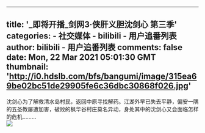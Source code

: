 
---
title: '_即将开播_剑网3·侠肝义胆沈剑心 第三季'
categories: 
    - 社交媒体
    - bilibili - 用户追番列表
author: bilibili - 用户追番列表
comments: false
date: Mon, 22 Mar 2021 05:01:30 GMT
thumbnail: 'http://i0.hdslb.com/bfs/bangumi/image/315ea69be02bc51de29905fe6c36dbc30868f026.jpg'
---

<div>   
沈剑心为了解救清水岛村民，返回中原寻找解药。江湖外早已失去平静，偏安一隅的五圣教屡遭加害，破败的枫华谷村庄莫名异动，身处其中的沈剑心又会面临怎样的危机……...<br><img src="http://i0.hdslb.com/bfs/bangumi/image/315ea69be02bc51de29905fe6c36dbc30868f026.jpg" referrerpolicy="no-referrer">  
</div>
            